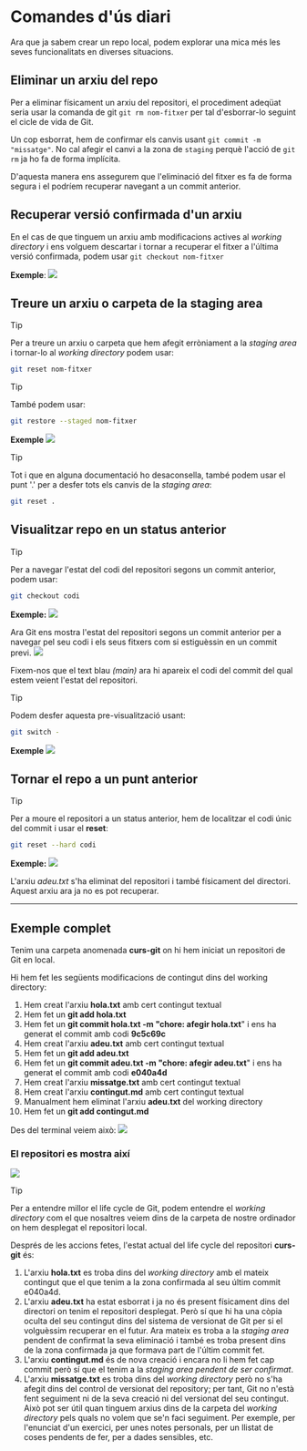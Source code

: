 # Comandes d'ús diari
Ara que ja sabem crear un repo local, podem explorar una mica més les seves funcionalitats en diverses situacions.

## Eliminar un arxiu del repo
Per a eliminar físicament un arxiu del repositori, el procediment adeqüat seria usar la comanda de git `git rm nom-fitxer` per tal d'esborrar-lo seguint el cicle de vida de Git.

Un cop esborrat, hem de confirmar els canvis usant `git commit -m "missatge"`.
No cal afegir el canvi a la zona de `staging` perquè l'acció de `git rm` ja ho fa de forma implícita.

D'aquesta manera ens assegurem que l'eliminació del fitxer es fa de forma segura i el podríem recuperar navegant a un commit anterior.

## Recuperar versió confirmada d'un arxiu
En el cas de que tinguem un arxiu amb modificacions actives al *working directory* i ens volguem descartar i tornar a recuperar el fitxer a l'última versió confirmada, podem usar `git checkout nom-fitxer`

**Exemple**:
![](img/Pasted-image-20240614124445.png)

## Treure un arxiu o carpeta de la staging area
>[!TIP]
>Per a treure un arxiu o carpeta que hem afegit erròniament a la *staging area* i tornar-lo al *working directory* podem usar:
>```bash
>git reset nom-fitxer

>[!TIP]
>També podem usar:
>```bash
>git restore --staged nom-fitxer
>```

**Exemple**
![](img/Pasted-image-20240606192855.png)

>[!TIP]
>Tot i que en alguna documentació ho desaconsella, també podem usar el punt '.' per a desfer tots els canvis de la *staging area*:
>```bash
>git reset .

## Visualitzar repo en un status anterior
>[!TIP]
>Per a navegar l'estat del codi del repositori segons un commit anterior, podem usar:
>```bash
>git checkout codi

**Exemple:**
![](img/Pasted-image-20240606194312.png)

Ara Git ens mostra l'estat del repositori segons un commit anterior per a navegar pel seu codi i els seus fitxers com si estiguèssin en un commit previ.
![](img/Pasted-image-20240606194554.png)

Fixem-nos que el text blau *(main)* ara hi apareix el codi del commit del qual estem veient l'estat del repositori.

>[!TIP]
>Podem desfer aquesta pre-visualització usant:
>```bash
>git switch -
>```
 
 **Exemple**
 ![](img/Pasted-image-20240606194744.png)

## Tornar el repo a un punt anterior
>[!TIP]
>Per a moure el repositori a un status anterior, hem de localitzar el codi únic del commit i usar el **reset**:
>```bash
>git reset --hard codi

**Exemple:**
![](img/Pasted-image-20240606193359.png)

L'arxiu *adeu.txt* s'ha eliminat del repositori i també físicament del directori. Aquest arxiu ara ja no es pot recuperar.

---
## Exemple complet

Tenim una carpeta anomenada **curs-git** on hi hem iniciat un repositori de Git en local.

Hi hem fet les següents modificacions de contingut dins del working directory:
1. Hem creat l'arxiu **hola.txt** amb cert contingut textual
2. Hem fet un **git add hola.txt**
3. Hem fet un **git commit hola.txt -m "chore: afegir hola.txt**" i ens ha generat el commit amb codi **9c5c69c**
4. Hem creat l'arxiu **adeu.txt** amb cert contingut textual
5. Hem fet un **git add adeu.txt**
6. Hem fet un **git commit adeu.txt -m "chore: afegir adeu.txt**" i ens ha generat el commit amb codi **e040a4d**
7. Hem creat l'arxiu **missatge.txt**  amb cert contingut textual
8. Hem creat l'arxiu **contingut.md** amb cert contingut textual
9. Manualment hem eliminat l'arxiu **adeu.txt** del working directory
10. Hem fet un **git add contingut.md**

Des del terminal veiem això:
![](img/Pasted-image-20240608203954.png)

### El repositori es mostra així
![](img/GitRepoStatus.png)

>[!TIP]
>Per a entendre millor el life cycle de Git, podem entendre el *working directory* com el que nosaltres veiem dins de la carpeta de nostre ordinador on hem desplegat el repositori local.

Després de les accions fetes, l'estat actual del life cycle del repositori **curs-git** és:
1. L'arxiu **hola.txt** es troba dins del *working directory* amb el mateix contingut que el que tenim a la zona confirmada al seu últim commit e040a4d.
2. L'arxiu **adeu.txt** ha estat esborrat i ja no és present físicament dins del directori on tenim el repositori desplegat. Però sí que hi ha una còpia oculta del seu contingut dins del sistema de versionat de Git per si el volguèssim recuperar en el futur. Ara mateix es troba a la *staging area* pendent de confirmat la seva eliminació i també es troba present dins de la zona confirmada ja que formava part de l'últim commit fet.
3. L'arxiu **contingut.md** és de nova creació i encara no li hem fet cap commit però sí que el tenim a la *staging area pendent de ser confirmat*.
4. L'arxiu **missatge.txt** es troba dins del *working directory* però no s'ha afegit dins del control de versionat del repository; per tant, Git no n'està fent seguiment ni de la seva creació ni del versionat del seu contingut. Això pot ser útil quan tinguem arxius dins de la carpeta del *working directory* pels quals no volem que se'n faci seguiment. Per exemple, per l'enunciat d'un exercici, per unes notes personals, per un llistat de coses pendents de fer, per a dades sensibles, etc.
